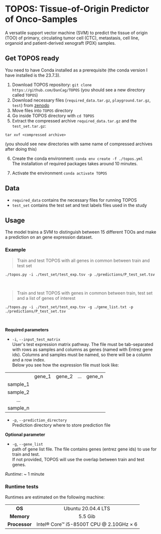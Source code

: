 TOPOS: Tissue-of-Origin Predictor of Onco-Samples
=================================================

A versatile support vector machine (SVM) to predict the tissue of origin (TOO) of primary, circulating tumor cell (CTC), metastasis, cell line, organoid and patient-derived xenograft (PDX) samples.

Get TOPOS ready
---------------

You need to have Conda installed as a prerequisite (the conda version I have installed is the 23.7.3).

1. Download TOPOS repository: `git clone https://github.com/DanCag/TOPOS` (you should see a new directory called `TOPOS`)
2. Download necessary files (`required_data.tar.gz`, `playground.tar.gz`, `test`) from [zenodo](https://zenodo.org/record/7607666#.Y9_hKhzMJhE)
3. Move files into `TOPOS` directory
4. Go inside TOPOS directory with `cd TOPOS`
5. Extract the compressed archive `required_data.tar.gz` and the `test_set.tar.gz`:

```
tar xvf <compressed archive>
```
(you should see new directories with same name of compressed archives after doing this)

6. Create the conda environment: `conda env create -f ./topos.yml`  
The installation of required packages takes around 10 minutes.

7. Activate the environment `conda activate TOPOS`

Data
----
* `required_data` contains the necessary files for running TOPOS 
* `test_set` contains the test set and test labels files used in the study

Usage
-----

The model trains a SVM to distinguish between 15 different TOOs and make a prediction on an gene expression dataset.

### Example
> Train and test TOPOS with all genes in common between train and test set
```
./topos.py -i ./test_set/test_exp.tsv -p ./predictions/P_test_set.tsv
```
<br>

> Train and test TOPOS with genes in common between train, test set and a list of genes of interest
```
./topos.py -i ./test_set/test_exp.tsv -g ./gene_list.txt -p ./predictions/P_test_set.tsv
```
<br>

**Required parameters**

- `-i`, `--input_test_matrix`<br>
User's test expression matrix pathway. The file must be tab-separated with rows as samples and columns as genes (named with Entrez gene ids). Columns and samples must be named, so there will be a column and a row index.<br> Below you see how the expression file must look like:


| | | | |  |
| :----:   | :----: | :----: | :----: | :----: |
|          | gene_1 | gene_2 | ...    | gene_n | 
| sample_1 |
| sample_2 |
| ...     | 
| sample_n |



- `-p`, `--prediction_directory`<br>
Prediction directory where to store prediction file


**Optional parameter**

- `-g`, `--gene_list`<br>
path of gene list file. The file contains genes (entrez gene ids) to use for train and test.<br>
If not provided, TOPOS will use the overlap between train and test genes.

*Runtime*: ~ 1 minute

### Runtime tests

Runtimes are estimated on the following machine:

| | |
| :----: | :----: |
| **OS**     | Ubuntu 20.04.4 LTS |
| **Memory** | 5.5 Gib     |
| **Processor** | Intel® Core™ i5-8500T CPU @ 2.10GHz × 6 |

